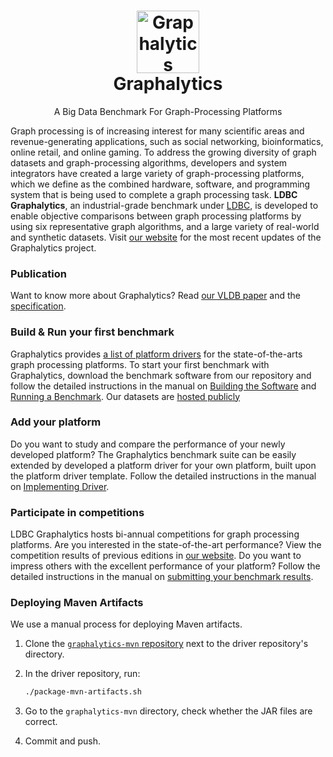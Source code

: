 <h1 align="center">
    <img src="https://graphalytics.org/assets/cube-overview.png" width="100" alt="Graphalytics">
    <br>
    Graphalytics
</h1>
<p align="center">
    A Big Data Benchmark For Graph-Processing Platforms
</p>

Graph processing is of increasing interest for many scientific areas and revenue-generating applications, such as social networking, bioinformatics, online retail, and online gaming. To address the growing diversity of graph datasets and graph-processing algorithms, developers and system integrators have created a large variety of graph-processing platforms, which we define as the combined hardware, software, and programming system that is being used to complete a graph processing task. **LDBC Graphalytics**, an industrial-grade benchmark under [LDBC](https://ldbcouncil.org), is developed to enable objective comparisons between graph processing platforms by using six representative graph algorithms, and a large variety of real-world and synthetic datasets. Visit [our website](https://ldbcouncil.org/benchmarks/graphalytics/) for the most recent updates of the Graphalytics project.

### Publication
Want to know more about Graphalytics? Read [our VLDB paper](https://www.vldb.org/pvldb/vol9/p1317-iosup.pdf) and the [specification](https://github.com/ldbc/ldbc_graphalytics_docs).

### Build & Run your first benchmark
Graphalytics provides [a list of platform drivers](https://graphalytics.org/software) for the state-of-the-arts graph processing platforms. To start your first benchmark with Graphalytics, download the benchmark software from our repository and follow the detailed instructions in the manual on [Building the Software](https://github.com/ldbc/ldbc_graphalytics/wiki/Documentation%3A-Software-Build) and [Running a Benchmark](https://github.com/ldbc/ldbc_graphalytics/wiki/Manual:-Running-Benchmark). Our datasets are [hosted publicly](datasets.md)


### Add your platform
Do you want to study and compare the performance of your newly developed platform? The Graphalytics benchmark suite can be easily extended by developed a platform driver for your own platform, built upon the platform driver template. Follow the detailed instructions in the manual on [Implementing Driver](https://github.com/ldbc/ldbc_graphalytics/wiki/Manual:-Implementing-Driver).

### Participate in competitions
LDBC Graphalytics hosts bi-annual competitions for graph processing platforms. Are you interested in the state-of-the-art performance? View the competition results of previous editions in [our website](https://graphalytics.org/competition). Do you want to impress others with the excellent performance of your platform? Follow the detailed instructions in the manual on [submitting your benchmark results](https://github.com/ldbc/ldbc_graphalytics/wiki/Manual%3A-Submitting-Result).

### Deploying Maven Artifacts

We use a manual process for deploying Maven artifacts.

1. Clone the [`graphalytics-mvn` repository](https://github.com/ldbc/graphalytics-mvn) next to the driver repository's directory.

2. In the driver repository, run:

    ```bash
    ./package-mvn-artifacts.sh
    ```

3. Go to the `graphalytics-mvn` directory, check whether the JAR files are correct.

4. Commit and push.
